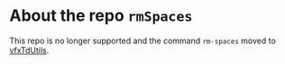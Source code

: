 # About the repo `rmSpaces`

This repo is no longer supported and the command `rm-spaces` moved to 
[vfxTdUtils](https://github.com/jrowellfx/vfxTdUtils).

